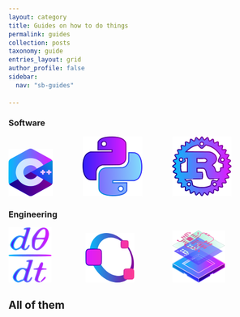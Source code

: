 ```yaml
---
layout: category
title: Guides on how to do things
permalink: guides
collection: posts
taxonomy: guide
entries_layout: grid
author_profile: false
sidebar:
  nav: "sb-guides"

---
```


### Software

[![full](/assets/images/pages/guides/cpp-small.png)](/guides/cpp)
&nbsp;&nbsp;&nbsp;&nbsp;&nbsp;&nbsp;&nbsp;&nbsp;&nbsp;&nbsp;&nbsp;&nbsp;&nbsp;
[![full](/assets/images/pages/guides/python-small.png)](/guides/python)
&nbsp;&nbsp;&nbsp;&nbsp;&nbsp;&nbsp;&nbsp;&nbsp;&nbsp;&nbsp;&nbsp;&nbsp;&nbsp;
[![full](/assets/images/pages/guides/rust-small.png)](/guides/rust)

### Engineering

[![full](/assets/images/pages/guides/math-small.png)](/guides/mathematics)
&nbsp;&nbsp;&nbsp;&nbsp;&nbsp;&nbsp;&nbsp;&nbsp;&nbsp;&nbsp;&nbsp;&nbsp;&nbsp;&nbsp;&nbsp;
[![full](/assets/images/pages/guides/octave-small.png)](/guides/octave)
&nbsp;&nbsp;&nbsp;&nbsp;&nbsp;&nbsp;&nbsp;&nbsp;&nbsp;&nbsp;&nbsp;&nbsp;&nbsp;&nbsp;&nbsp;&nbsp;&nbsp;
[![full](/assets/images/pages/guides/electronics-small.png)](/guides/electronics)

## All of them
